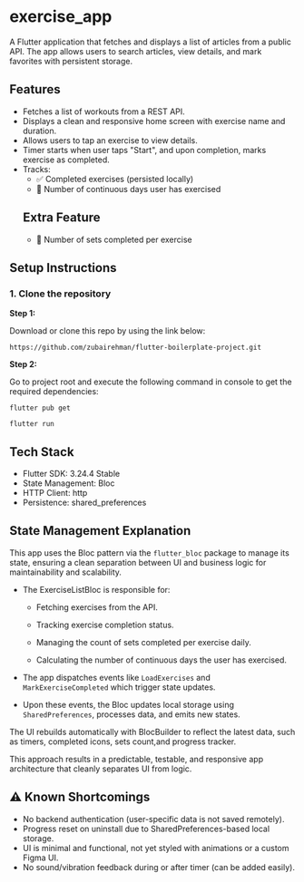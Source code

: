 # exercise_app


A Flutter application that fetches and displays a list of articles from a public API. The app allows users to search articles, view details, and mark favorites with persistent storage.

## Features

- Fetches a list of workouts from a REST API.
- Displays a clean and responsive home screen with exercise name and duration.
- Allows users to tap an exercise to view details.
- Timer starts when user taps "Start", and upon completion, marks exercise as completed.
- Tracks:
    - ✅ Completed exercises (persisted locally)
    - 📅 Number of continuous days user has exercised
  ## Extra Feature
    - 🔁 Number of sets completed per exercise

## Setup Instructions

### 1. Clone the repository

**Step 1:**

Download or clone this repo by using the link below:

```
https://github.com/zubairehman/flutter-boilerplate-project.git
```

**Step 2:**

Go to project root and execute the following command in console to get the required dependencies:

```
flutter pub get 
```

```
flutter run
```


## Tech Stack
- Flutter SDK: 3.24.4 Stable
- State Management: Bloc
- HTTP Client: http
- Persistence: shared_preferences


## State Management Explanation
This app uses the Bloc pattern via the `flutter_bloc` package to manage its state, ensuring a clean separation between UI and business logic for maintainability and scalability.

- The ExerciseListBloc is responsible for:

   - Fetching exercises from the API.

   - Tracking exercise completion status.

   - Managing the count of sets completed per exercise daily.

   - Calculating the number of continuous days the user has exercised.

- The app dispatches events like `LoadExercises` and  `MarkExerciseCompleted` which trigger state updates.

- Upon these events, the Bloc updates local storage using `SharedPreferences`, processes data, and emits new states.

The UI rebuilds automatically with BlocBuilder to reflect the latest data, such as timers, completed icons, sets count,and progress tracker.

This approach results in a predictable, testable, and responsive app architecture that cleanly separates UI from logic.


## ⚠️ Known Shortcomings

- No backend authentication (user-specific data is not saved remotely).
- Progress reset on uninstall due to SharedPreferences-based local storage.
- UI is minimal and functional, not yet styled with animations or a custom Figma UI.
- No sound/vibration feedback during or after timer (can be added easily).
